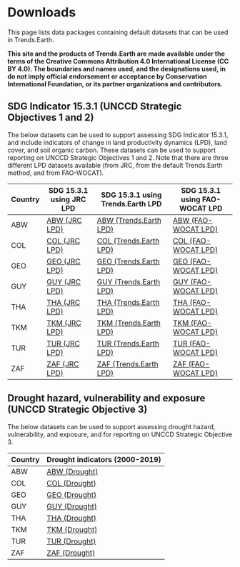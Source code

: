 # Downloads

This page lists data packages containing default datasets that can be used in
Trends.Earth.

**This site and the products of Trends.Earth are made available under the terms of the
Creative Commons Attribution 4.0 International License (CC BY 4.0). The boundaries and
names used, and the designations used, in do not imply official endorsement or
acceptance by Conservation International Foundation, or its partner organizations and
contributors.**

## SDG Indicator 15.3.1 (UNCCD Strategic Objectives 1 and 2)

The below datasets can be used to support assessing SDG Indicator 15.3.1, and include
indicators of change in land productivity dynamics (LPD), land cover, and soil organic
carbon. These datasets can be used to support reporting on UNCCD Strategic Objectives 1
and 2. Note that there are three different LPD datasets available (from JRC, from
the default Trends.Earth method, and from FAO-WOCAT).

| Country | SDG 15.3.1 using JRC LPD | SDG 15.3.1 using Trends.Earth LPD  | SDG 15.3.1 using FAO-WOCAT LPD |
|---------|---------|--------------------|---------------|
| ABW | [ABW (JRC LPD)](https://data.trends.earth/unccd_reporting/2016-2019/packages/ABW_NaturalEarth_SDG15_JRC-LPD-5.tar.gz) | [ABW (Trends.Earth LPD)](https://data.trends.earth/unccd_reporting/2016-2019/packages/ABW_NaturalEarth_SDG15_TrendsEarth-LPD-5.tar.gz) | [ABW (FAO-WOCAT LPD)](https://data.trends.earth/unccd_reporting/2016-2019/packages/ABW_NaturalEarth_SDG15_FAO-WOCAT-LPD-5.tar.gz) |
| COL | [COL (JRC LPD)](https://data.trends.earth/unccd_reporting/2016-2019/packages/COL_NaturalEarth_SDG15_JRC-LPD-5.tar.gz) | [COL (Trends.Earth LPD)](https://data.trends.earth/unccd_reporting/2016-2019/packages/COL_NaturalEarth_SDG15_TrendsEarth-LPD-5.tar.gz) | [COL (FAO-WOCAT LPD)](https://data.trends.earth/unccd_reporting/2016-2019/packages/COL_NaturalEarth_SDG15_FAO-WOCAT-LPD-5.tar.gz) |
| GEO | [GEO (JRC LPD)](https://data.trends.earth/unccd_reporting/2016-2019/packages/GEO_NaturalEarth_SDG15_JRC-LPD-5.tar.gz) | [GEO (Trends.Earth LPD)](https://data.trends.earth/unccd_reporting/2016-2019/packages/GEO_NaturalEarth_SDG15_TrendsEarth-LPD-5.tar.gz) | [GEO (FAO-WOCAT LPD)](https://data.trends.earth/unccd_reporting/2016-2019/packages/GEO_NaturalEarth_SDG15_FAO-WOCAT-LPD-5.tar.gz) |
| GUY | [GUY (JRC LPD)](https://data.trends.earth/unccd_reporting/2016-2019/packages/GUY_NaturalEarth_SDG15_JRC-LPD-5.tar.gz) | [GUY (Trends.Earth LPD)](https://data.trends.earth/unccd_reporting/2016-2019/packages/GUY_NaturalEarth_SDG15_TrendsEarth-LPD-5.tar.gz) | [GUY (FAO-WOCAT LPD)](https://data.trends.earth/unccd_reporting/2016-2019/packages/GUY_NaturalEarth_SDG15_FAO-WOCAT-LPD-5.tar.gz) |
| THA | [THA (JRC LPD)](https://data.trends.earth/unccd_reporting/2016-2019/packages/THA_NaturalEarth_SDG15_JRC-LPD-5.tar.gz) | [THA (Trends.Earth LPD)](https://data.trends.earth/unccd_reporting/2016-2019/packages/THA_NaturalEarth_SDG15_TrendsEarth-LPD-5.tar.gz) | [THA (FAO-WOCAT LPD)](https://data.trends.earth/unccd_reporting/2016-2019/packages/THA_NaturalEarth_SDG15_FAO-WOCAT-LPD-5.tar.gz) |
| TKM | [TKM (JRC LPD)](https://data.trends.earth/unccd_reporting/2016-2019/packages/TKM_NaturalEarth_SDG15_JRC-LPD-5.tar.gz) | [TKM (Trends.Earth LPD)](https://data.trends.earth/unccd_reporting/2016-2019/packages/TKM_NaturalEarth_SDG15_TrendsEarth-LPD-5.tar.gz) | [TKM (FAO-WOCAT LPD)](https://data.trends.earth/unccd_reporting/2016-2019/packages/TKM_NaturalEarth_SDG15_FAO-WOCAT-LPD-5.tar.gz) |
| TUR | [TUR (JRC LPD)](https://data.trends.earth/unccd_reporting/2016-2019/packages/TUR_NaturalEarth_SDG15_JRC-LPD-5.tar.gz) | [TUR (Trends.Earth LPD)](https://data.trends.earth/unccd_reporting/2016-2019/packages/TUR_NaturalEarth_SDG15_TrendsEarth-LPD-5.tar.gz) | [TUR (FAO-WOCAT LPD)](https://data.trends.earth/unccd_reporting/2016-2019/packages/TUR_NaturalEarth_SDG15_FAO-WOCAT-LPD-5.tar.gz) |
| ZAF | [ZAF (JRC LPD)](https://data.trends.earth/unccd_reporting/2016-2019/packages/ZAF_NaturalEarth_SDG15_JRC-LPD-5.tar.gz) | [ZAF (Trends.Earth LPD)](https://data.trends.earth/unccd_reporting/2016-2019/packages/ZAF_NaturalEarth_SDG15_TrendsEarth-LPD-5.tar.gz) | [ZAF (FAO-WOCAT LPD)](https://data.trends.earth/unccd_reporting/2016-2019/packages/ZAF_NaturalEarth_SDG15_FAO-WOCAT-LPD-5.tar.gz) |


## Drought hazard, vulnerability and exposure (UNCCD Strategic Objective 3)

The below datasets can be used to support assessing drought hazard, vulnerability, and
exposure, and for reporting on UNCCD Strategic Objective 3.

| Country | Drought indicators (2000-2019) |
|---------|--------------------------------|
| ABW | [ABW (Drought)](https://data.trends.earth/unccd_reporting/2016-2019/packages/ABW_NaturalEarth_Drought.tar.gz) |
| COL | [COL (Drought)](https://data.trends.earth/unccd_reporting/2016-2019/packages/COL_NaturalEarth_Drought.tar.gz) |
| GEO | [GEO (Drought)](https://data.trends.earth/unccd_reporting/2016-2019/packages/GEO_NaturalEarth_Drought.tar.gz) |
| GUY | [GUY (Drought)](https://data.trends.earth/unccd_reporting/2016-2019/packages/GUY_NaturalEarth_Drought.tar.gz) |
| THA | [THA (Drought)](https://data.trends.earth/unccd_reporting/2016-2019/packages/THA_NaturalEarth_Drought.tar.gz) |
| TKM | [TKM (Drought)](https://data.trends.earth/unccd_reporting/2016-2019/packages/TKM_NaturalEarth_Drought.tar.gz) |
| TUR | [TUR (Drought)](https://data.trends.earth/unccd_reporting/2016-2019/packages/TUR_NaturalEarth_Drought.tar.gz) |
| ZAF | [ZAF (Drought)](https://data.trends.earth/unccd_reporting/2016-2019/packages/ZAF_NaturalEarth_Drought.tar.gz) |
